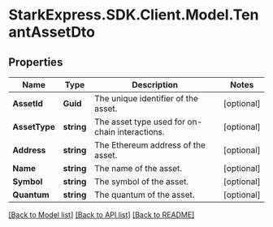 # StarkExpress.SDK.Client.Model.TenantAssetDto

## Properties

Name | Type | Description | Notes
------------ | ------------- | ------------- | -------------
**AssetId** | **Guid** | The unique identifier of the asset. | [optional] 
**AssetType** | **string** | The asset type used for on-chain interactions. | [optional] 
**Address** | **string** | The Ethereum address of the asset. | [optional] 
**Name** | **string** | The name of the asset. | [optional] 
**Symbol** | **string** | The symbol of the asset. | [optional] 
**Quantum** | **string** | The quantum of the asset. | [optional] 

[[Back to Model list]](../README.md#documentation-for-models) [[Back to API list]](../README.md#documentation-for-api-endpoints) [[Back to README]](../README.md)

